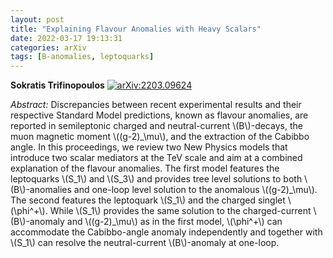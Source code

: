```yaml
---
layout: post
title: "Explaining Flavour Anomalies with Heavy Scalars"
date: 2022-03-17 19:13:31
categories: arXiv
tags: [B-anomalies, leptoquarks]
---
```


**Sokratis Trifinopoulos**
[![arXiv:2203.09624](https://img.shields.io/badge/arXiv-2203.09624-00ff00)](https://arxiv.org/abs/2203.09624)

*Abstract:*
Discrepancies between recent experimental results and their respective Standard Model predictions, known as flavour anomalies, are reported in semileptonic charged and neutral-current \\(B\\)-decays, the muon magnetic moment \\((g-2)\_\\mu\\), and the extraction of the Cabibbo angle. In this proceedings, we review two New Physics models that introduce two scalar mediators at the TeV scale and aim at a combined explanation of the flavour anomalies. The first model features the leptoquarks \\(S\_1\\) and \\(S\_3\\) and provides tree level solutions to both \\(B\\)-anomalies and one-loop level solution to the anomalous \\((g-2)\_\\mu\\). The second features the leptoquark \\(S\_1\\) and the charged singlet \\(\\phi^+\\). While \\(S\_1\\) provides the same solution to the charged-current \\(B\\)-anomaly and \\((g-2)\_\\mu\\) as in the first model, \\(\\phi^+\\) can accommodate the Cabibbo-angle anomaly independently and together with \\(S\_1\\) can resolve the neutral-current \\(B\\)-anomaly at one-loop.

